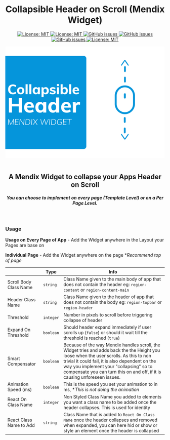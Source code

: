 <h1 align="center">Collapsible Header on Scroll (Mendix Widget)</h1>

<p align="center">
  <a href="">
    <img alt="License: MIT" src="https://img.shields.io/badge/Status-Production-blue?style=for-the-badge" target="_blank" />
  </a>
  <a href="">
    <img alt="License: MIT" src="https://img.shields.io/github/issues/ahwelgemoed/collapsible-header-widget?style=for-the-badge" target="_blank" />
  </a>
  <a href="">
    <img alt="GitHub issues" src="https://img.shields.io/github/release/ahwelgemoed/collapsible-header-widget?style=for-the-badge" target="_blank" />
  </a>
  <a href="https://appstore.home.mendix.com/link/modeler/">
    <img alt="GitHub issues" src="https://img.shields.io/badge/Studio%20version-8.12%2B-blue.svg?style=for-the-badge" target="_blank" />
  </a>
  <a href="https://docs.mendix.com/developerportal/app-store/app-store-content-support">
    <img alt="GitHub issues" src="https://img.shields.io/badge/Support-Community%20(no%20active%20support)-orange.svg?style=for-the-badge" target="_blank" />
  </a>
  <a href="/LICENSE">
    <img alt="License: MIT" src="https://img.shields.io/badge/license-Apache%202.0-orange.svg?style=for-the-badge" target="_blank" />
  </a>
  <br/>
</p>
<p align="center">
 <img  align="center" alt="headerIMG" src="./assets/ScrollHeader.png" target="_blank" />
  <br/>
  <br/>
  <h2 align="center">
    A Mendix Widget to collapse your Apps Header on Scroll
  </h2>
  <h5 align="center"> 
    You can choose to implement on every page (Template Level) or on a Per Page Level.
  </h5>
</p>
<br/>
<h3>Usage</h3>
<b>Usage on Every Page of App</b> - Add the Widget anywhere in the Layout your Pages are base on

<b>Individual Page</b> - Add the Widget anywhere on the page \*_Recommend top of page_

|                         | Type      | Info                                                                                                                                                                                                                                                                                                              |
| ----------------------- | --------- | ----------------------------------------------------------------------------------------------------------------------------------------------------------------------------------------------------------------------------------------------------------------------------------------------------------------- |
| Scroll Body Class Name  | `string`  | Class Name given to the main body of app that does not contain the header eg: `region-content` or `region-content-main`                                                                                                                                                                                           |
| Header Class Name       | `string`  | Class Name given to the header of app that does not contain the body eg: `region-topbar` or `region-header`                                                                                                                                                                                                       |
| Threshold               | `integer` | Number in pixels to scroll before triggering collapse of header                                                                                                                                                                                                                                                   |
| Expand On Threshold     | `boolean` | Should header expand immediately if user scrolls up (`false`) or should it wait till the threshold is reached (`true`)                                                                                                                                                                                            |
| Smart Compensator       | `boolean` | Because of the way Mendix handles scroll, the Widget tries and adds back the the Height you loose when the user scrolls. As this to non trivial it could fail, it is also dependent on the way you implement your "collapsing" so to compensate you can turn this on and off, if it is causing unforeseen issues. |
| Animation Speed (ms)    | `boolean` | This is the speed you set your animation to in ms, \*_This is not doing the animation_                                                                                                                                                                                                                            |
| React On Class Name     | `integer` | Non Styled Class Name you added to elements you want a class name to be added once the header collapses. This is used for identity                                                                                                                                                                                |
| React Class Name to Add | `string`  | Class Name that is added to `React On Class Name` once the header collapses and removed when expanded, you can here hid or show or style an element once the header is collapsed                                                                                                                                  |
